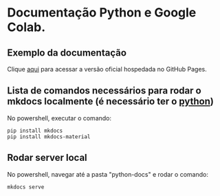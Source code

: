 # Documentação Python e Google Colab.

## Exemplo da documentação

Clique [aqui](https://kevingalarza6.github.io/Doc-Python-e-Google-Colab/) para acessar a versão oficial hospedada no GitHub Pages.

## Lista de comandos necessários para rodar o mkdocs localmente (é necessário ter o [python](https://www.python.org/ftp/python/3.12.3/python-3.12.3-amd64.exe))

No powershell, executar o comando:
```
pip install mkdocs
pip install mkdocs-material
```

## Rodar server local

No powershell, navegar até a pasta "python-docs" e rodar o comando:
```
mkdocs serve
```